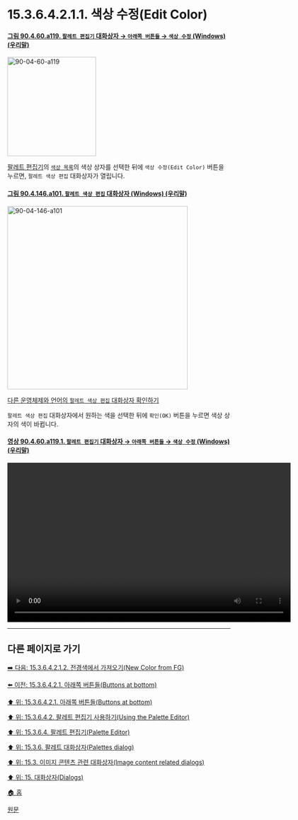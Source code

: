 # 15.3.6.4.2.1.1. 색상 수정(Edit Color)

<a id="90-04-60-a119"></a>

#### [그림 90.4.60.a119. `팔레트 편집기` 대화상자 → `아래쪽 버튼들` → `색상 수정` (Windows) (우리말)](./90-04-0060-palette_editor.md#90-04-60-a119)
<img width="200" height="224" alt="90-04-60-a119" src="https://github.com/user-attachments/assets/54119456-8f0d-46d2-ade1-34973a62ef90" />

[팔레트 편집기](./15-03-06-04-00-palette_editor.md)의 [`색상 목록`](./15-03-06-04-02-00-using_the_palette_editor.md#15-03-06-04-02-s4)의 색상 상자를 선택한 뒤에 `색상 수정(Edit Color)` 버튼을 누르면, `팔레트 색상 편집` 대화상자가 열립니다.

<a id="90-04-146-a101"></a>

#### [그림 90.4.146.a101. `팔레트 색상 편집` 대화상자 (Windows) (우리말)](./90-04-0146-edit_palette_color.md#90-04-146-a101)
<img width="407" height="414" alt="90-04-146-a101" src="https://github.com/user-attachments/assets/a88707bc-2a95-4a94-9f7e-7040c96b5bcd" />

[다른 운영체제와 언어의 `팔레트 색상 편집` 대화상자 확인하기](./90-04-0146-edit_palette_color.md#90-04-146-a102)

`팔레트 색상 편집` 대화상자에서 원하는 색을 선택한 뒤에 `확인(OK)` 버튼을 누르면 색상 상자의 색이 바뀝니다.

<a id="90-04-60-a119-01"></a>

#### [영상 90.4.60.a119.1. `팔레트 편집기` 대화상자 → `아래쪽 버튼들` → `색상 수정` (Windows) (우리말)](./90-04-0060-palette_editor.md#90-04-60-a119-01)
<video controls="controls" width="640" height="360" src="https://github.com/user-attachments/assets/e3cb23d3-763a-4e97-9f4e-064b1ad17ee9"></video>

***

## 다른 페이지로 가기

[➡️ 다음: 15.3.6.4.2.1.2. 전경색에서 가져오기(New Color from FG)](./15-03-06-04-02-01-02-new_color_from_fg.md)

[⬅️ 이전: 15.3.6.4.2.1. 아래쪽 버튼들(Buttons at bottom)](./15-03-06-04-02-01-00-buttons_at_bottom.md)

[⬆️ 위: 15.3.6.4.2.1. 아래쪽 버튼들(Buttons at bottom)](./15-03-06-04-02-01-00-buttons_at_bottom.md)

[⬆️ 위: 15.3.6.4.2. 팔레트 편집기 사용하기(Using the Palette Editor)](./15-03-06-04-02-00-using_the_palette_editor.md)

[⬆️ 위: 15.3.6.4. 팔레트 편집기(Palette Editor)](./15-03-06-04-00-palette_editor.md)

[⬆️ 위: 15.3.6. 팔레트 대화상자(Palettes dialog)](./15-03-06-00-palettes-dialog.md)

[⬆️ 위: 15.3. 이미지 콘텐츠 관련 대화상자(Image content related dialogs)](./15-03-00-image-content-related-dialogs.md)

[⬆️ 위: 15. 대화상자(Dialogs)](./15-00-dialogs.md)

[🏠 홈](./00-home.md)

[원문](https://docs.gimp.org/2.10/ko/gimp-palette-dialog.html#idm20689)